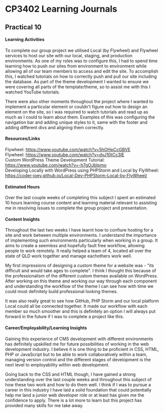 # CP3402 Learning Journals
## **Practical 10**  

#### **Learning Activities**  
To complete our group project we utilised Local (by Flywheel) and Flywheel services to host our site with our local, staging, and production environments. As one of my roles was to configure this, I had to spend time learning how to push our sites from environment to environment while allowing all of our team members to access and edit the site. To accomplish this, I watched tutorials on how to correctly push and pull our site including the database. As part of the theme development I wanted to ensure we were covering all parts of the template/theme, so to assist me with this I watched YouTube tutorials.  

There were also other moments throughout the project where I wanted to implement a particular element or couldn't figure out how to design an element on the site, so I was required to watch tutorials and read up as much as I could to learn about them. Examples of this was configuring the navigation bar and adding unique styles to it, same with the footer and adding different divs and aligning them correctly.

#### **Resources/Links**
Flywheel: https://www.youtube.com/watch?v=5hOHpCcGBVE  
Flywheel: https://www.youtube.com/watch?v=dvJ10tCc3IE  
Custom WordPress Theme Development Tutorial: https://www.youtube.com/watch?v=-h7gOJbIpmo  
Developing Locally with WordPress using PHPStorm and Local by FlyWheel: https://coder-joey.github.io/Local-Dev-PHPStorm-Local-by-FlyWheel/

#### **Estimated Hours**  
Over the last couple weeks of completing this subject I spent an estimated 10 hours learning course content and learning material relevant to assisting me in resolving issues to complete the group project and presentation.

#### **Content Insights**  
Throughout the last two weeks I have learnt how to confiure hosting for a site and work between multiple environments. I understand the importance of implementing such environments particularly when working in a group. It aims to create a seemless and hopefully fault free workflow, allowing people to work remotely. It really helped a team of 4, located all over the state of QLD work together and manage eachothers work well.  

My first impressions of designing a custom theme for a website was - "its difficult and would take ages to complete". I think I thought this because of the professionalism of the different custom themes available on WordPress. After working on this theme and working our way through each component and understanding the workflow of the theme I can see how with time we could most definitely build professional looking themes.  

It was also really great to see how GitHub, PHP Storm and our local platform Local could all be connected together. It made our workflow with each member so much smoother and this is definitely an option I will always put forward in the future if I was to complete a project like this.

#### **Career/Employability/Learning Insights**  
Gaining this experience of CMS development with different environments has definitely upskilled me for future possibilities of working in the web development industry. I believe it is one thing to be proficient in CSS, HTML, PHP or JavaScript but to be able to work collaboratively within a team, managing version control and the different stages of development is the next level to employability within web development.  

Going back to the CSS and HTML though, I have gained a strong understanding over the last couple weeks and throughout this subject of how these two work and how to do them well. I think if I was to pursue a career in this industry I have laid a solid foundation that could potentially help me land a junior web developer role or at least has given me the confidence to apply. There is a lot more to learn but this project has provided many skills for me take away.
